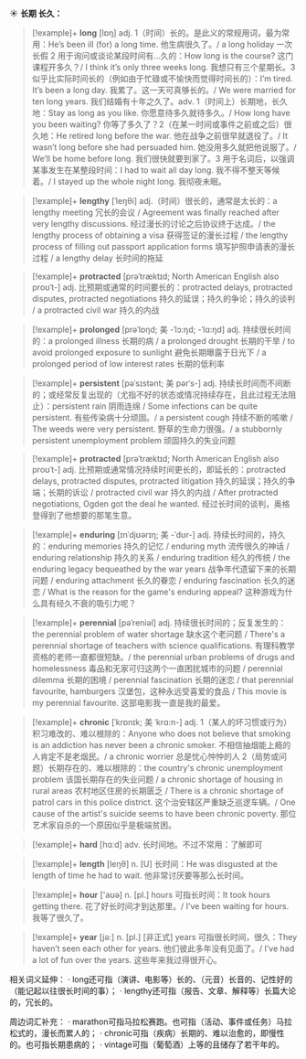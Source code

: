 ☀ <span class="category">**长期 长久：**</span>
>[!example]+ <span class="vocabulary">**long**</span> [lɒŋ] 
> <span class="definition">adj. 1（时间）长的。是此义的常规用词，最为常用：</span>He’s been ill (for) a long time. 他生病很久了。/ a long holiday 一次长假 <span class="definition">2 用于询问或谈论某段时间有…久的：</span>How long is the course? 这门课程开多久？/ I think it’s only three weeks long. 我想只有三个星期长。<span class="definition">3 似乎比实际时间长的（例如由于忙碌或不愉快而觉得时间长的）：</span>I’m tired. It’s been a long day. 我累了。这一天可真够长的。/ We were married for ten long years. 我们结婚有十年之久了。<span class="definition">adv. 1（时间上）长期地，长久地：</span>Stay as long as you like. 你愿意待多久就待多久。/ How long have you been waiting? 你等了多久了？<span class="definition">2（在某一时间或事件之前或之后）很久地：</span>He retired long before the war. 他在战争之前很早就退役了。/ It wasn’t long before she had persuaded him. 她没用多久就把他说服了。/ We’ll be home before long. 我们很快就要到家了。<span class="definition">3 用于名词后，以强调某事发生在某整段时间：</span>I had to wait all day long. 我不得不整天等候着。/ I stayed up the whole night long. 我彻夜未眠。
           
>[!example]+ <span class="vocabulary">**lengthy**</span> [ˈleŋθi]
> <span class="definition">adj.（时间）很长的，通常是太长的：</span>a lengthy meeting 冗长的会议 / Agreement was finally reached after very lengthy discussions. 经过漫长的讨论之后协议终于达成。/ the lengthy process of obtaining a visa 获得签证的漫长过程 / the lengthy process of filling out passport application forms 填写护照申请表的漫长过程 / a lengthy delay 长时间的拖延
           
>[!example]+ <span class="vocabulary">**protracted**</span> [prəˈtræktɪd; North American English also proʊˈt-]
> <span class="definition">adj. 比预期或通常的时间要长的：</span>protracted delays, protracted disputes, protracted negotiations 持久的延误；持久的争论；持久的谈判 / a protracted civil war 持久的内战

>[!example]+ <span class="vocabulary">**prolonged**</span> [prəˈlɒŋd; 美 -ˈlɔ:ŋd; -ˈlɑ:ŋd]
> <span class="definition">adj. 持续很长时间的：</span>a prolonged illness 长期的病 / a prolonged drought 长期的干旱 / to avoid prolonged exposure to sunlight 避免长期曝露于日光下 / a prolonged period of low interest rates 长期的低利率
           
>[!example]+ <span class="vocabulary">**persistent**</span> [pəˈsɪstənt; 美 pərˈs-]
> <span class="definition">adj. 持续长时间而不间断的；或经常反复出现的（尤指不好的状态或情况持续存在，且此过程无法阻止）：</span>persistent rain 阴雨连绵 / Some infections can be quite persistent. 有些传染病十分顽固。/ a persistent cough 持续不断的咳嗽 / The weeds were very persistent. 野草的生命力很强。/ a stubbornly persistent unemployment problem 顽固持久的失业问题

>[!example]+ <span class="vocabulary">**protracted**</span> [prəˈtræktɪd; North American English also proʊˈt-]
> <span class="definition">adj. 比预期或通常情况持续时间更长的，即延长的：</span>protracted delays, protracted disputes, protracted litigation 持久的延误；持久的争端；长期的诉讼 / protracted civil war 持久的内战 / After protracted negotiations, Ogden got the deal he wanted. 经过长时间的谈判，奥格登得到了他想要的那笔生意。

>[!example]+ <span class="vocabulary">**enduring**</span> [ɪnˈdjʊərɪŋ; 美 -ˈdʊr-]
> <span class="definition">adj. 持续长时间的，持久的：</span>enduring memories 持久的记忆 / enduring myth 流传很久的神话 / enduring relationship 持久的关系 / enduring tradition 经久的传统 / the enduring legacy bequeathed by the war years 战争年代遗留下来的长期问题 / enduring attachment 长久的眷恋 / enduring fascination 长久的迷恋 / What is the reason for the game's enduring appeal? 这种游戏为什么具有经久不衰的吸引力呢？

>[!example]+ <span class="vocabulary">**perennial**</span> [pəˈreniəl]
> <span class="definition">adj. 持续很长时间的；反复发生的：</span>the perennial problem of water shortage 缺水这个老问题 / There's a perennial shortage of teachers with science qualifications. 有理科教学资格的老师一直都很短缺。/ the perennial urban problems of drugs and homelessness 毒品和无家可归这两个一直困扰城市的问题 / perennial dilemma 长期的困境 / perennial fascination 长期的迷恋 / that perennial favourite, hamburgers 汉堡包，这种永远受喜爱的食品 / This movie is my perennial favourite. 这部电影我一直是我的最爱。
           
>[!example]+ <span class="vocabulary">**chronic**</span> [ˈkrɒnɪk; 美 ˈkrɑ:n-]
> <span class="definition">adj. 1（某人的坏习惯或行为）积习难改的、难以根除的：</span>Anyone who does not believe that smoking is an addiction has never been a chronic smoker. 不相信抽烟能上瘾的人肯定不是老烟民。/ a chronic worrier 总是忧心忡忡的人 <span class="definition">2（局势或问题）长期存在的、难以根除的：</span>the country's chronic unemployment problem 该国长期存在的失业问题 / a chronic shortage of housing in rural areas 农村地区住房的长期匮乏 / There is a chronic shortage of patrol cars in this police district. 这个治安辖区严重缺乏巡逻车辆。/ One cause of the artist's suicide seems to have been chronic poverty. 那位艺术家自杀的一个原因似乎是极端贫困。

>[!example]+ <span class="vocabulary">**hard**</span> [hɑːd] 
> <span class="definition">adv. 长时间地。不过不常用：</span>了解即可

>[!example]+ <span class="vocabulary">**length**</span> [leŋθ] 
> <span class="definition">n. [U] 长时间：</span>He was disgusted at the length of time he had to wait. 他非常讨厌要等那么长时间。

>[!example]+ <span class="vocabulary">**hour**</span> ['aʊə] 
> <span class="definition">n. [pl.] hours 可指长时间：</span>It took hours getting there. 花了好长时间才到达那里。/ I’ve been waiting for hours. 我等了很久了。

>[!example]+ <span class="vocabulary">**year**</span> [jə:] 
> <span class="definition">n. [pl.] [非正式] years 可指很长时间，很久：</span>They haven’t seen each other for years. 他们彼此多年没有见面了。/ I’ve had a lot of fun over the years. 这些年来我过得很开心。

相关词义延伸：
· long还可指（演讲、电影等）长的、（元音）长音的、记性好的（能记起以往很长时间的事）；
· lengthy还可指（报告、文章、解释等）长篇大论的，冗长的。

周边词汇补充：
· marathon可指马拉松赛跑。也可指（活动、事件或任务）马拉松式的，漫长而累人的；
· chronic可指（疾病）长期的、难以治愈的，即慢性的。也可指长期患病的；
· vintage可指（葡萄酒）上等的且储存了若干年的。

